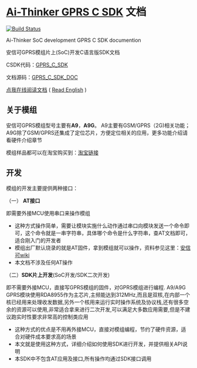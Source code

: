 [Ai-Thinker GPRS C SDK](https://github.com/Ai-Thinker-Open/GPRS-C-SDK) 文档
======

[![Build Status](https://travis-ci.org/Ai-Thinker-Open/GPRS_C_SDK_DOC.svg?branch=master)](https://travis-ci.org/Ai-Thinker-Open/GPRS_C_SDK_DOC)

Ai-Thinker SoC development GPRS C SDK documention

安信可GPRS模组片上(SoC)开发C语言版SDK文档



CSDK代码：[GPRS_C_SDK](https://github.com/Ai-Thinker-Open/GPRS-C-SDK)

文档源码：[GPRS_C_SDK_DOC](https://github.com/Ai-Thinker-Open/GPRS_C_SDK_DOC)

[点我在线阅读文档](https://ai-thinker-open.github.io/GPRS_C_SDK_DOC/zh) ( [Read English](https://ai-thinker-open.github.io/GPRS_C_SDK_DOC/en) )




## 关于模组

安信可GPRS模组型号主要有**A9**，**A9G**。
A9主要有GSM/GPRS（2G)相关功能；A9G除了GSM/GPRS还集成了定位芯片，方便定位相关的应用，更多功能介绍请看硬件介绍章节

模组样品都可以在淘宝购买到：[淘宝链接](https://anxinke.taobao.com/category-1303500786.htm?spm=2013.1.w5002-16491372996.5.3c354c53OwDR7Y&search=y&catName=GPRS%C4%A3%D7%E9%C7%F8)

## 开发

模组的开发主要提供两种接口：

（一） **AT接口**

即需要外接MCU使用串口来操作模组

   * 这种方式操作简单，需要让模块实施什么动作通过串口向模块发送一个命令即可，这个命令就是一串字符串，具体哪个命令是什么字符串，查AT文档即可，适合刚入门的开发者
   * 模组出厂默认烧录的就是AT固件，拿到模组就可以操作，资料参见这里：[安信可wiki](http://wiki.ai-thinker.com/gprs)
   * 本文档不涉及任何AT操作

（二）**SDK片上开发**(SoC开发/SDK二次开发)

即不需要外接MCU，直接写GPRS模组的固件，对GPRS模组进行编程.
A9/A9G GPRS模块使用RDA8955作为主芯片,主频能达到312MHz,而且是双核,在内部一个核已经用来处理收发数据,另外一个核用来运行实时操作系统及协议栈,还有很多空余的资源可以使用,非常适合拿来进行二次开发,可以满足大多数应用需要,但是不建议跑实时性要求非常高的控制类应用

   * 这种方式的优点是不用再外接MCU，直接对模组编程，节约了硬件资源，适合对硬件成本要求高的场景
   * 本文就是使用这种方式，详细介绍如何使用SDK进行开发，并提供相关API说明
   * 本SDK中不包含AT应用及接口,所有操作均通过SDK接口调用